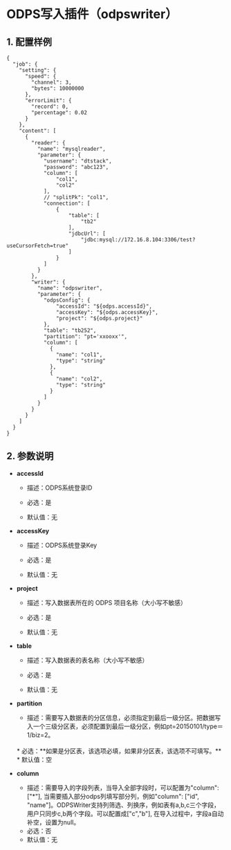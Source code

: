 # ODPS写入插件（odpswriter）

## 1. 配置样例

```
{
  "job": {
    "setting": {
      "speed": {
        "channel": 3,
        "bytes": 10000000
      },
      "errorLimit": {
        "record": 0,
        "percentage": 0.02
      }
    },
    "content": [
      {
        "reader": {
          "name": "mysqlreader",
          "parameter": {
            "username": "dtstack",
            "password": "abc123",
            "column": [
                "col1",
                "col2"
            ],
            // "splitPk": "col1",
            "connection": [
                {
                    "table": [
                        "tb2"
                    ],
                    "jdbcUrl": [
                        "jdbc:mysql://172.16.8.104:3306/test?useCursorFetch=true"
                    ]
                }
            ]
          }
        },
        "writer": {
          "name": "odpswriter",
          "parameter": {
            "odpsConfig": {
                "accessId": "${odps.accessId}",
                "accessKey": "${odps.accessKey}",
                "project": "${odps.project}"
            },
            "table": "tb252",
            "partition": "pt='xxooxx'",
            "column": [
              {
                "name": "col1",
                "type": "string"
              },
              {
                "name": "col2",
                "type": "string"
              }
            ]
          }
        }
      }
    ]
  }
}
```

## 2. 参数说明

* **accessId**
	* 描述：ODPS系统登录ID <br />

 	* 必选：是 <br />

 	* 默认值：无 <br />

* **accessKey**
	* 描述：ODPS系统登录Key <br />

 	* 必选：是 <br />

 	* 默认值：无 <br />

* **project**

	* 描述：写入数据表所在的 ODPS 项目名称（大小写不敏感） <br />

	* 必选：是 <br />

 	* 默认值：无 <br />

* **table**

 	* 描述：写入数据表的表名称（大小写不敏感） <br />

 	* 必选：是 <br />

 	* 默认值：无 <br />
 	
* **partition**

	* 描述：需要写入数据表的分区信息，必须指定到最后一级分区。把数据写入一个三级分区表，必须配置到最后一级分区，例如pt=20150101/type＝1/biz=2。
	 <br />
	* 必选：**如果是分区表，该选项必填，如果非分区表，该选项不可填写。**
	* 默认值：空 <br />
	
* **column**

	* 描述：需要导入的字段列表，当导入全部字段时，可以配置为"column": ["*"], 当需要插入部分odps列填写部分列，例如"column": ["id", "name"]。ODPSWriter支持列筛选、列换序，例如表有a,b,c三个字段，用户只同步c,b两个字段。可以配置成["c","b"], 在导入过程中，字段a自动补空，设置为null。 <br />
	* 必选：否 <br />
	* 默认值：无 <br />



